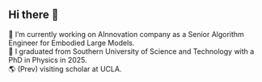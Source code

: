 ## Hi there 👋

🧐 I’m currently working on AInnovation company as a Senior Algorithm Engineer for Embodied Large Models.  
🌱 I graduated from Southern University of Science and Technology with a PhD in Physics in 2025.  
🌎 (Prev) visiting scholar at UCLA.  

<!--
**pinecypressfxd/pinecypressfxd** is a ✨ _special_ ✨ repository because its `README.md` (this file) appears on your GitHub profile.

Here are some ideas to get you started:

- 🔭 I’m currently working on AInnovation company.
- 🌱 I’m currently learning ...
- 👯 I’m looking to collaborate on ...
- 🤔 I’m looking for help with ...
- 💬 Ask me about ...
- 📫 How to reach me: ...
- 😄 Pronouns: ...
- ⚡ Fun fact: ...
-->
